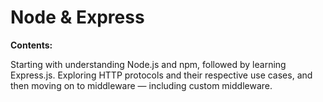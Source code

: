 # Node \& Express



**Contents:**



Starting with understanding Node.js and npm, followed by learning Express.js. Exploring HTTP protocols and their respective use cases, and then moving on to middleware — including custom middleware.



